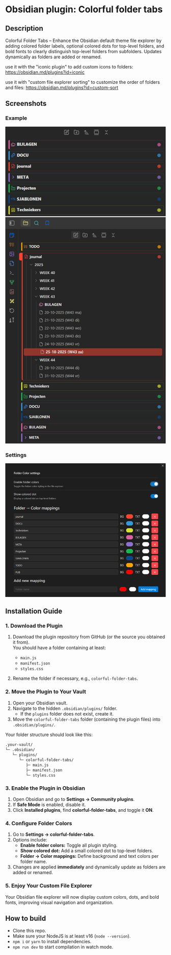 # Obsidian plugin: Colorful folder tabs


## Description
Colorful Folder Tabs – Enhance the Obsidian default theme file explorer by adding colored folder labels, optional colored dots for top-level folders, and bold fonts to clearly distinguish top-level folders from subfolders. Updates dynamically as folders are added or renamed.

use it with the "iconic plugin" to add custom icons to folders: https://obsidian.md/plugins?id=iconic

use it with "custom file explorer sorting" to customize the order of folders and files: https://obsidian.md/plugins?id=custom-sort

## Screenshots
### Example
![alt text](docs/image2.png)
![alt text](docs/image.png)

### Settings
![alt text](docs/settings.png)



## Installation Guide

### 1. Download the Plugin

1. Download the plugin repository from GitHub (or the source you obtained it from).  
   You should have a folder containing at least:
   - `main.js`
   - `manifest.json`
   - `styles.css`

2. Rename the folder if necessary, e.g., `colorful-folder-tabs`.


### 2. Move the Plugin to Your Vault

1. Open your Obsidian vault.
2. Navigate to the hidden `.obsidian/plugins/` folder.
   - If the `plugins` folder does not exist, create it.
3. Move the `colorful-folder-tabs` folder (containing the plugin files) into `.obsidian/plugins/`.

Your folder structure should look like this:

```
.your-vault/
└─ .obsidian/
   └─ plugins/
      └─ colorful-folder-tabs/
         ├─ main.js
         ├─ manifest.json
         └─ styles.css
```


### 3. Enable the Plugin in Obsidian

1. Open Obsidian and go to **Settings → Community plugins**.
2. If **Safe Mode** is enabled, disable it.
3. Click **Installed plugins**, find **colorful-folder-tabs**, and toggle it **ON**.


### 4. Configure Folder Colors

1. Go to **Settings → colorful-folder-tabs**.
2. Options include:
   - **Enable folder colors:** Toggle all plugin styling.
   - **Show colored dot:** Add a small colored dot to top-level folders.
   - **Folder → Color mappings:** Define background and text colors per folder name.
3. Changes are applied **immediately** and dynamically update as folders are added or renamed.


### 5. Enjoy Your Custom File Explorer

Your Obsidian file explorer will now display custom colors, dots, and bold fonts, improving visual navigation and organization.


## How to build

- Clone this repo.
- Make sure your NodeJS is at least v16 (`node --version`).
- `npm i` or `yarn` to install dependencies.
- `npm run dev` to start compilation in watch mode.
